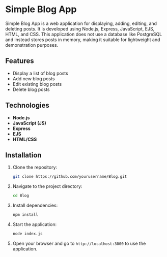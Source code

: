 # Simple Blog App

Simple Blog App is a web application for displaying, adding, editing, and deleting posts. It is developed using Node.js, Express, JavaScript, EJS, HTML, and CSS. This application does not use a database like PostgreSQL and instead stores posts in memory, making it suitable for lightweight and demonstration purposes.

## Features
- Display a list of blog posts
- Add new blog posts
- Edit existing blog posts
- Delete blog posts

## Technologies
- **Node.js**
- **JavaScript (JS)**
- **Express**
- **EJS**
- **HTML/CSS**

## Installation
1. Clone the repository:
    ```sh
    git clone https://github.com/yourusername/Blog.git
    ```
2. Navigate to the project directory:
    ```sh
    cd Blog
    ```
3. Install dependencies:
    ```sh
    npm install
    ```
4. Start the application:
    ```sh
    node index.js
    ```
5. Open your browser and go to `http://localhost:3000` to use the application.

